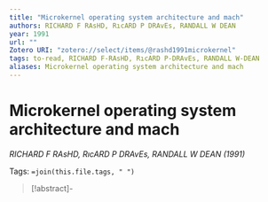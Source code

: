 ```yaml
---
title: "Microkernel operating system architecture and mach"
authors: RICHARD F RAsHD, RıcARD P DRAvEs, RANDALL W DEAN
year: 1991
url: ""
Zotero URI: "zotero://select/items/@rashd1991microkernel"
tags: to-read, RICHARD F-RAsHD, RıcARD P-DRAvEs, RANDALL W-DEAN
aliases: Microkernel operating system architecture and mach
---
```


# Microkernel operating system architecture and mach  
_RICHARD F RAsHD, RıcARD P DRAvEs, RANDALL W DEAN (1991)_

Tags: `=join(this.file.tags, " ")`

> [!abstract]-
> 



